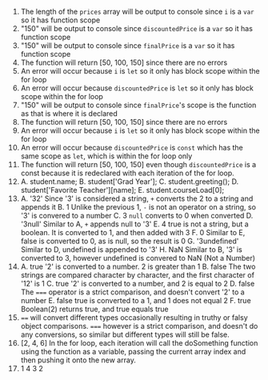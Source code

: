 1. The length of the `prices` array will be output to console since `i` is a `var` so it has function scope
2. "150" will be output to console since `discountedPrice` is a `var` so it has function scope
3. "150" will be output to console since `finalPrice` is a `var` so it has function scope
4. The function will return [50, 100, 150] since there are no errors
5. An error will occur because `i` is `let` so it only has block scope within the for loop
6. An error will occur because `discountedPrice` is `let` so it only has block scope within the for loop
7. "150" will be output to console since `finalPrice`'s scope is the function as that is where it is declared
8. The function will return [50, 100, 150] since there are no errors
9. An error will occur because `i` is `let` so it only has block scope within the for loop
10. An error will occur because `discountedPrice` is `const` which has the same scope as `let`, which is within the for loop only
11. The function will return [50, 100, 150] even though `discountedPrice` is a const because it is redeclared with each iteration of the for loop.
12. 
    A. student.name;
    B. student['Grad Year'];
    C. student.greeting();
    D. student['Favorite Teacher'][name];
    E. student.courseLoad[0];
13. 
    A. '32'  Since '3' is considered a string, `+` converts the 2 to a string and appends it
    B. 1  Unlike the previous 1, `-` is not an operator on a string, so '3' is convered to a number
    C. 3  `null` converts to 0 when converted
    D. '3null'  Similar to A, `+` appends null to '3'
    E. 4  true is not a string, but a boolean. It is converted to 1, and then added with 3
    F. 0  Similar to E, false is converted to 0, as is null, so the result is 0
    G. '3undefined'  Similar to D, undefined is appended to '3'
    H. NaN  Similar to B, '3' is converted to 3, however undefined is convered to NaN (Not a Number)
14. 
    A. true  '2' is converted to a number. 2 is greater than 1
    B. false  The two strings are compared character by character, and the first character of '12' is 1
    C. true  '2' is converted to a number, and 2 is equal to 2
    D. false  The `===` operator is a strict comparison, and doesn't convert '2' to a number
    E. false  true is converted to a 1, and 1 does not equal 2
    F. true  Boolean(2) returns true, and true equals true
15. `==` will convert different types occasionally resulting in truthy or falsy object comparisons.
    `===` however is a strict comparison, and doesn't do any conversions, so similar but different types will still be false.
17. [2, 4, 6] In the for loop, each iteration will call the doSomething function using the function as a variable, passing the current array index and then pushing it onto the new array.
19. 1 4 3 2